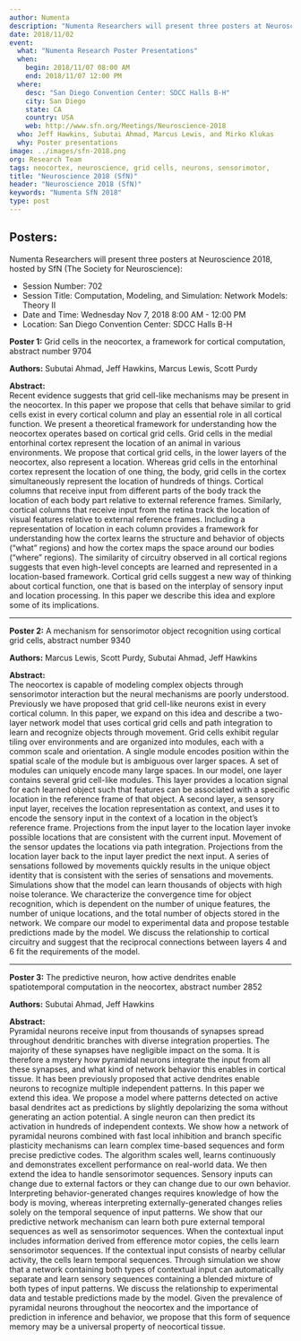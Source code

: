 ```yaml
---
author: Numenta
description: "Numenta Researchers will present three posters at Neuroscience 2018, hosted by SfN (The Society for Neuroscience). Poster topics include grid cells in the neocortex, a mechanism for sensorimotor object recognition using cortical grid cells, and the predictive neuron."
date: 2018/11/02
event:
  what: "Numenta Research Poster Presentations"
  when:
    begin: 2018/11/07 08:00 AM
    end: 2018/11/07 12:00 PM
  where:
    desc: "San Diego Convention Center: SDCC Halls B-H"
    city: San Diego
    state: CA
    country: USA
    web: http://www.sfn.org/Meetings/Neuroscience-2018
  who: Jeff Hawkins, Subutai Ahmad, Marcus Lewis, and Mirko Klukas
  why: Poster presentations
image: ../images/sfn-2018.png
org: Research Team
tags: neocortex, neuroscience, grid cells, neurons, sensorimotor,
title: "Neuroscience 2018 (SfN)"
header: "Neuroscience 2018 (SfN)"
keywords: "Numenta SfN 2018"
type: post
---
```


## Posters:

Numenta Researchers will present three posters at Neuroscience 2018, hosted by SfN (The Society for Neuroscience):

* Session Number: 702
* Session Title: Computation, Modeling, and Simulation: Network Models: Theory II
* Date and Time: Wednesday Nov 7, 2018 8:00 AM - 12:00 PM
* Location: San Diego Convention Center: SDCC Halls B-H




**Poster 1:** Grid cells in the neocortex, a framework for cortical computation, abstract number 9704

**Authors:** Subutai Ahmad, Jeff Hawkins, Marcus Lewis, Scott Purdy

**Abstract:** <br/>
Recent evidence suggests that grid cell-like mechanisms may be present in the neocortex. In this paper we propose that cells that behave similar to grid cells exist in every cortical column and play an essential role in all cortical function. We present a theoretical framework for understanding how the neocortex operates based on cortical grid cells. Grid cells in the medial entorhinal cortex represent the location of an animal in various environments. We propose that cortical grid cells, in the lower layers of the neocortex, also represent a location. Whereas grid cells in the entorhinal cortex represent the location of one thing, the body, grid cells in the cortex simultaneously represent the location of hundreds of things. Cortical columns that receive input from different parts of the body track the location of each body part relative to external reference frames. Similarly, cortical columns that receive input from the retina track the location of visual features relative to external reference frames. Including a representation of location in each column provides a framework for understanding how the cortex learns the structure and behavior of objects (“what” regions) and how the cortex maps the space around our bodies (“where” regions). The similarity of circuitry observed in all cortical regions suggests that even high-level concepts are learned and represented in a location-based framework. Cortical grid cells suggest a new way of thinking about cortical function, one that is based on the interplay of sensory input and location processing. In this paper we describe this idea and explore some of its implications.

<hr>

**Poster 2:** A mechanism for sensorimotor object recognition using cortical grid cells, abstract number 9340

**Authors:** Marcus Lewis, Scott Purdy, Subutai Ahmad, Jeff Hawkins

**Abstract:** <br/>
The neocortex is capable of modeling complex objects through sensorimotor interaction but the neural mechanisms are poorly understood. Previously we have proposed that grid cell-like neurons exist in every cortical column. In this paper, we expand on this idea and describe a two-layer network model that uses cortical grid cells and path integration to learn and recognize objects through movement. Grid cells exhibit regular tiling over environments and are organized into modules, each with a common scale and orientation. A single module encodes position within the spatial scale of the module but is ambiguous over larger spaces. A set of modules can uniquely encode many large spaces. In our model, one layer contains several grid cell-like modules. This layer provides a location signal for each learned object such that features can be associated with a specific location in the reference frame of that object. A second layer, a sensory input layer, receives the location representation as context, and uses it to encode the sensory input in the context of a location in the object’s reference frame. Projections from the input layer to the location layer invoke possible locations that are consistent with the current input. Movement of the sensor updates the locations via path integration. Projections from the location layer back to the input layer predict the next input. A series of sensations followed by movements quickly results in the unique object identity that is consistent with the series of sensations and movements. Simulations show that the model can learn thousands of objects with high noise tolerance. We characterize the convergence time for object recognition, which is dependent on the number of unique features, the number of unique locations, and the total number of objects stored in the network. We compare our model to experimental data and propose testable predictions made by the model. We discuss the relationship to cortical circuitry and suggest that the reciprocal connections between layers 4 and 6 fit the requirements of the model.

<hr>

**Poster 3:** The predictive neuron, how active dendrites enable spatiotemporal computation in the neocortex, abstract number 2852

**Authors:** Subutai Ahmad, Jeff Hawkins

**Abstract:** <br/>
Pyramidal neurons receive input from thousands of synapses spread throughout dendritic branches with diverse integration properties. The majority of these synapses have negligible impact on the soma. It is therefore a mystery how pyramidal neurons integrate the input from all these synapses, and what kind of network behavior this enables in cortical tissue. It has been previously proposed that active dendrites enable neurons to recognize multiple independent patterns. In this paper we extend this idea. We propose a model where patterns detected on active basal dendrites act as predictions by slightly depolarizing the soma without generating an action potential. A single neuron can then predict its activation in hundreds of independent contexts. We show how a network of pyramidal neurons combined with fast local inhibition and branch specific plasticity mechanisms can learn complex time-based sequences and form precise predictive codes. The algorithm scales well, learns continuously and demonstrates excellent performance on real-world data. We then extend the idea to handle sensorimotor sequences. Sensory inputs can change due to external factors or they can change due to our own behavior. Interpreting behavior-generated changes requires knowledge of how the body is moving, whereas interpreting externally-generated changes relies solely on the temporal sequence of input patterns. We show that our predictive network mechanism can learn both pure external temporal sequences as well as sensorimotor sequences. When the contextual input includes information derived from efference motor copies, the cells learn sensorimotor sequences. If the contextual input consists of nearby cellular activity, the cells learn temporal sequences. Through simulation we show that a network containing both types of contextual input can automatically separate and learn sensory sequences containing a blended mixture of both types of input patterns. We discuss the relationship to experimental data and testable predictions made by the model. Given the prevalence of pyramidal neurons throughout the neocortex and the importance of prediction in inference and behavior, we propose that this form of sequence memory may be a universal property of neocortical tissue.
